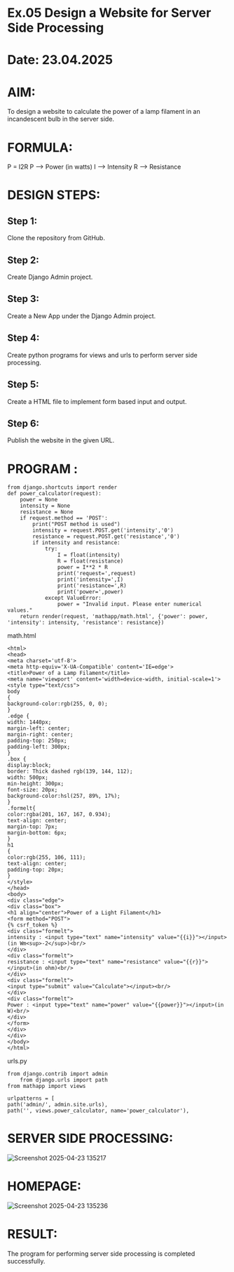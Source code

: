 # Ex.05 Design a Website for Server Side Processing
# Date: 23.04.2025
# AIM:
To design a website to calculate the power of a lamp filament in an incandescent bulb in the server side.

# FORMULA:
P = I2R
P --> Power (in watts)
 I --> Intensity
 R --> Resistance

# DESIGN STEPS:
## Step 1:
Clone the repository from GitHub.

## Step 2:
Create Django Admin project.

## Step 3:
Create a New App under the Django Admin project.

## Step 4:
Create python programs for views and urls to perform server side processing.

## Step 5:
Create a HTML file to implement form based input and output.

## Step 6:
Publish the website in the given URL.

# PROGRAM :
```
from django.shortcuts import render
def power_calculator(request):
    power = None 
    intensity = None
    resistance = None 
    if request.method == 'POST':
        print("POST method is used")
        intensity = request.POST.get('intensity','0')
        resistance = request.POST.get('resistance','0')
        if intensity and resistance:
            try:
                I = float(intensity)
                R = float(resistance)
                power = I**2 * R
                print('request=',request)
                print('intensity=',I)
                print('resistance=',R)
                print('power=',power)  
            except ValueError:
                power = "Invalid input. Please enter numerical values."
    return render(request, 'mathapp/math.html', {'power': power, 'intensity': intensity, 'resistance': resistance})
```
math.html
```
<html>
<head>
<meta charset='utf-8'>
<meta http-equiv='X-UA-Compatible' content='IE=edge'>
<title>Power of a Lamp Filament</title>
<meta name='viewport' content='width=device-width, initial-scale=1'>
<style type="text/css">
body 
{
background-color:rgb(255, 0, 0);
}
.edge {
width: 1440px;
margin-left: center;
margin-right: center;
padding-top: 250px;
padding-left: 300px;
}
.box {
display:block;
border: Thick dashed rgb(139, 144, 112);
width: 500px;
min-height: 300px;
font-size: 20px;
background-color:hsl(257, 89%, 17%);
}
.formelt{
color:rgba(201, 167, 167, 0.934);
text-align: center;
margin-top: 7px;
margin-bottom: 6px;
}
h1
{
color:rgb(255, 106, 111);
text-align: center;
padding-top: 20px;
}
</style>
</head>
<body>
<div class="edge">
<div class="box">
<h1 align="center">Power of a Light Filament</h1>
<form method="POST">
{% csrf_token %}
<div class="formelt">
intensity : <input type="text" name="intensity" value="{{i}}"></input>(in Wm<sup>-2</sup>)<br/>
</div>
<div class="formelt">
resistance : <input type="text" name="resistance" value="{{r}}"></input>(in ohm)<br/>
</div>
<div class="formelt">
<input type="submit" value="Calculate"></input><br/>
</div>
<div class="formelt">
Power : <input type="text" name="power" value="{{power}}"></input>(in W)<br/>
</div>
</form>
</div>
</div>
</body>
</html>
```
urls.py
```
from django.contrib import admin
    from django.urls import path
from mathapp import views

urlpatterns = [
path('admin/', admin.site.urls),
path('', views.power_calculator, name='power_calculator'),
```
# SERVER SIDE PROCESSING:
![Screenshot 2025-04-23 135217](https://github.com/user-attachments/assets/5e4ce768-aa63-4bb4-83f5-c12caaf34663)

# HOMEPAGE:
![Screenshot 2025-04-23 135236](https://github.com/user-attachments/assets/d3dd7090-edca-45d1-8bcd-30afd81f699d)

# RESULT:
The program for performing server side processing is completed successfully.
